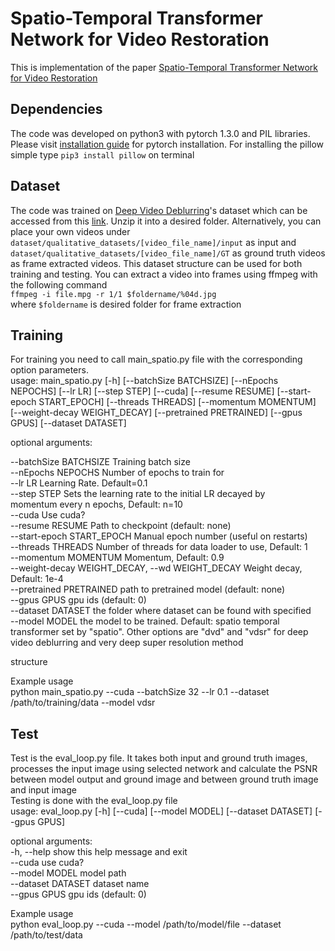 # Spatio-Temporal Transformer Network for Video Restoration
This is implementation of the paper [Spatio-Temporal Transformer Network for Video Restoration](https://www.google.com/url?sa=t&rct=j&q=&esrc=s&source=web&cd=1&cad=rja&uact=8&ved=2ahUKEwiOq8qu-eHiAhXIlIsKHbdGCHwQFjAAegQIAhAC&url=http%3A%2F%2Fopenaccess.thecvf.com%2Fcontent_ECCV_2018%2Fpapers%2FTae_Hyun_Kim_Spatio-temporal_Transformer_Network_ECCV_2018_paper.pdf&usg=AOvVaw0lhDjBkIQbpuxCIE3k9a0Q)
## Dependencies
The code was developed on python3 with pytorch 1.3.0 and PIL libraries. Please visit [installation guide](https://pytorch.org/get-started/locally/) for pytorch installation. For installing the pillow simple type `pip3 install pillow` on terminal

## Dataset
The code was trained on [Deep Video Deblurring](https://arxiv.org/pdf/1611.08387)'s
dataset which can be accessed from this [link](http://www.cs.ubc.ca/labs/imager/tr/2017/DeepVideoDeblurring/DeepVideoDeblurring_Dataset.zip). Unzip it into a desired
folder. Alternatively, you can place your own videos under <br/>
`dataset/qualitative_datasets/[video_file_name]/input` as input and <br/>
`dataset/qualitative_datasets/[video_file_name]/GT` as ground truth videos <br/>
as frame extracted videos. This dataset structure can be used for both training and testing. You can extract a video into frames using ffmpeg with
the following command <br/>
`ffmpeg -i file.mpg -r 1/1 $foldername/%04d.jpg` <br/>
where `$foldername` is desired folder for frame extraction

## Training
For training you need to call main_spatio.py file with the corresponding option parameters. <br/>
usage: main_spatio.py [-h] [--batchSize BATCHSIZE] [--nEpochs NEPOCHS]
                      [--lr LR] [--step STEP] [--cuda] [--resume RESUME]
                      [--start-epoch START_EPOCH] [--threads THREADS]
                      [--momentum MOMENTUM] [--weight-decay WEIGHT_DECAY]
                      [--pretrained PRETRAINED] [--gpus GPUS]
                      [--dataset DATASET] <br/>

optional arguments: <br/>

  --batchSize BATCHSIZE Training batch size <br/>
  --nEpochs NEPOCHS     Number of epochs to train for <br/>
  --lr LR               Learning Rate. Default=0.1 <br/>
  --step STEP           Sets the learning rate to the initial LR decayed by <br/>
                        momentum every n epochs, Default: n=10 <br/>
  --cuda                Use cuda? <br/>
  --resume RESUME       Path to checkpoint (default: none) <br/>
  --start-epoch START_EPOCH
                        Manual epoch number (useful on restarts) <br/>
  --threads THREADS     Number of threads for data loader to use, Default: 1 <br/>
  --momentum MOMENTUM   Momentum, Default: 0.9 <br/>
  --weight-decay WEIGHT_DECAY, --wd WEIGHT_DECAY
                        Weight decay, Default: 1e-4 <br/>
  --pretrained PRETRAINED
                        path to pretrained model (default: none) <br/>
  --gpus GPUS           gpu ids (default: 0) <br/>
  --dataset DATASET     the folder where dataset can be found with specified <br/>
  --model MODEL         the model to be trained. Default: spatio temporal
                       transformer set by "spatio". Other options are "dvd" and "vdsr" for deep video deblurring and very deep super resolution method

  structure <br/>


Example usage <br/>
python main_spatio.py --cuda --batchSize 32 --lr 0.1 --dataset /path/to/training/data
--model vdsr

## Test
Test is the eval_loop.py file. It takes both input and ground truth images, processes the input image using selected network and calculate the PSNR between model output and ground image and between ground truth image and input image <br/>
Testing is done with the eval_loop.py file <br/>
usage: eval_loop.py [-h] [--cuda] [--model MODEL] [--dataset DATASET]
                    [--gpus GPUS] <br/>

optional arguments: <br/>
  -h, --help         show this help message and exit <br/>
  --cuda             use cuda? <br/>
  --model MODEL      model path <br/>
  --dataset DATASET  dataset name <br/>
  --gpus GPUS        gpu ids (default: 0) <br/>

Example usage <br/>
python eval_loop.py --cuda --model /path/to/model/file --dataset /path/to/test/data <br/>
